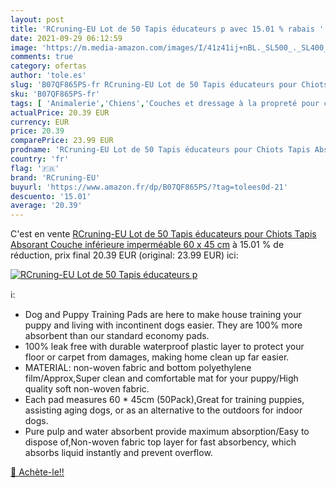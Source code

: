 ```yaml
---
layout: post
title: 'RCruning-EU Lot de 50 Tapis éducateurs p avec 15.01 % rabais '
date: 2021-09-29 06:12:59
image: 'https://m.media-amazon.com/images/I/41z41ij+nBL._SL500_._SL400_.jpg'
comments: true
category: ofertas
author: 'tole.es'
slug: 'B07QF865PS-fr RCruning-EU Lot de 50 Tapis éducateurs pour Chiots Tapis...'
sku: 'B07QF865PS-fr'
tags: [ 'Animalerie','Chiens','Couches et dressage à la propreté pour chiens','Litières et éducation pour chiens','Tapis éducateurs pour chiens','rcruning-eu', ]
actualPrice: 20.39 EUR
currency: EUR
price: 20.39
comparePrice: 23.99 EUR
prodname: 'RCruning-EU Lot de 50 Tapis éducateurs pour Chiots Tapis Absorant Couche inférieure imperméable 60 x 45 cm'
country: 'fr'
flag: '🇫🇷'
brand: 'RCruning-EU'
buyurl: 'https://www.amazon.fr/dp/B07QF865PS/?tag=tolees0d-21'
descuento: '15.01'
average: '20.39'
---
```


C'est en vente [RCruning-EU Lot de 50 Tapis éducateurs pour Chiots Tapis Absorant Couche inférieure imperméable 60 x 45 cm](https://www.amazon.fr/dp/B07QF865PS/?tag=tolees0d-21)  à  15.01 % de réduction, prix final  20.39 EUR (original: 23.99 EUR) ici:

[![RCruning-EU Lot de 50 Tapis éducateurs p](https://m.media-amazon.com/images/I/41z41ij+nBL._SL500_._SL400_.jpg)](https://www.amazon.fr/dp/B07QF865PS/?tag=tolees0d-21)

ℹ️:

- Dog and Puppy Training Pads are here to make house training your puppy and living with incontinent dogs easier. They are 100% more absorbent than our standard economy pads.
- 100% leak free with durable waterproof plastic layer to protect your floor or carpet from damages, making home clean up far easier.
- MATERIAL: non-woven fabric and bottom polyethylene film/Approx,Super clean and comfortable mat for your puppy/High quality soft non-woven fabric.
- Each pad measures 60 * 45cm (50Pack),Great for training puppies, assisting aging dogs, or as an alternative to the outdoors for indoor dogs.
- Pure pulp and water absorbent provide maximum absorption/Easy to dispose of,Non-woven fabric top layer for fast absorbency, which absorbs liquid instantly and prevent overflow.

[🛒 Achète-le!!](https://www.amazon.fr/dp/B07QF865PS/?tag=tolees0d-21)
